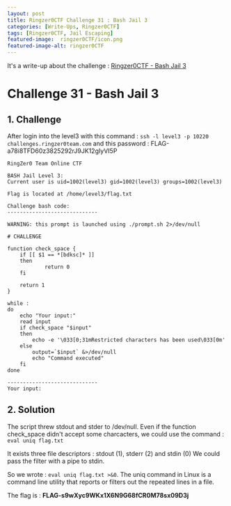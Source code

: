 ```yaml
---
layout: post
title: Ringzer0CTF Challenge 31 : Bash Jail 3
categories: [Write-Ups, Ringzer0CTF]
tags: [Ringzer0CTF, Jail Escaping]
featured-image:  ringzer0CTF/icon.png
featured-image-alt: ringzer0CTF
---
```


It's a write-up about the challenge : [Ringzer0CTF - Bash Jail 3](https://ringzer0ctf.com/challenges/31)

# Challenge 31 - Bash Jail 3

## 1. Challenge

After login into the level3 with this command : 
`ssh -l level3 -p 10220 challenges.ringzer0team.com`
and this password : FLAG-a78i8TFD60z3825292rJ9JK12gIyVI5P

```
RingZer0 Team Online CTF

BASH Jail Level 3:
Current user is uid=1002(level3) gid=1002(level3) groups=1002(level3)

Flag is located at /home/level3/flag.txt

Challenge bash code:
-----------------------------

WARNING: this prompt is launched using ./prompt.sh 2>/dev/null

# CHALLENGE

function check_space {
	if [[ $1 == *[bdksc]* ]]
	then 	
    		return 0
	fi

	return 1
}

while :
do
	echo "Your input:"
	read input
	if check_space "$input" 
	then
		echo -e '\033[0;31mRestricted characters has been used\033[0m'
	else
		output=`$input` &>/dev/null
		echo "Command executed"
	fi
done 

-----------------------------
Your input:
```

## 2. Solution

The script threw stdout and stder to /dev/null. 
Even if the function check_space didn't accept some charcacters, we could use the command : `eval uniq flag.txt`

It exists three file descriptors : stdout (1), stderr (2) and stdin (0)
We could pass the filter with a pipe to stdin. 

So we wrote : `eval uniq flag.txt >&0`.
The uniq command in Linux is a command line utility that reports or filters out the repeated lines in a file.

The flag is : **FLAG-s9wXyc9WKx1X6N9G68fCR0M78sx09D3j**